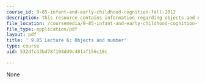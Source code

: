 ```yaml
---
course_id: 9-85-infant-and-early-childhood-cognition-fall-2012
description: This resource contains information regarding objects and number.
file_location: /coursemedia/9-85-infant-and-early-childhood-cognition-fall-2012/532dfc43bd78f104dd9c481af156c18c_MIT9_85F12_lec6_objects.pdf
file_type: application/pdf
layout: pdf
title: ' 9.85 Lecture 6: Objects and number'
type: course
uid: 532dfc43bd78f104dd9c481af156c18c

---
```

None